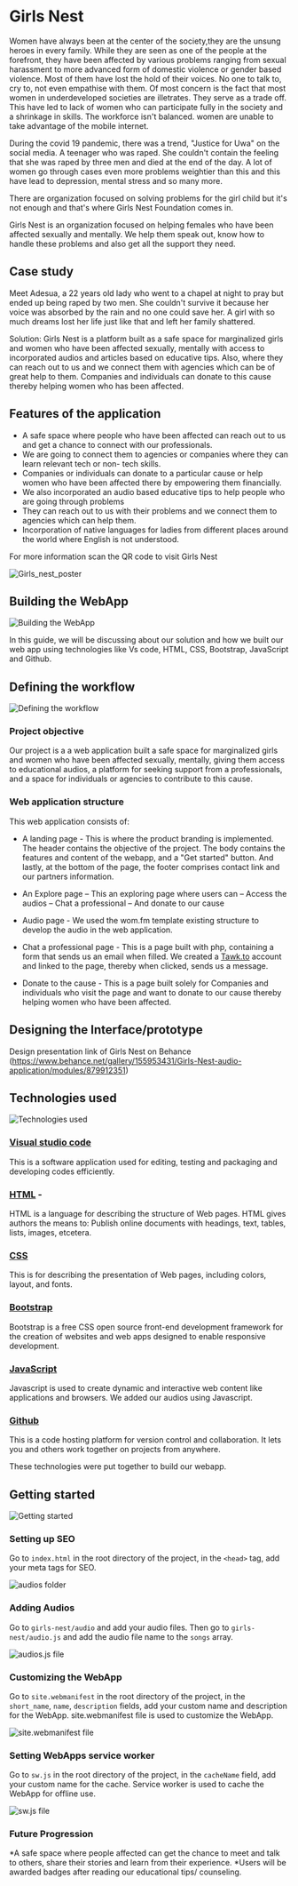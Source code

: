 # Girls Nest

Women have always been at the center of the society,they are the unsung heroes in every family. While they are seen as one of the people at the forefront, 
they have been affected by various problems ranging from sexual harassment to more advanced form of domestic violence or gender based violence. Most of them have lost the hold of their voices. No one to talk to, cry to, not even empathise with them. Of most concern is the fact that most women in underdeveloped societies are illetrates. They serve as a trade off. This have led to lack of women who can participate fully in the society and a shrinkage in skills. The workforce isn't balanced.
women are unable to take advantage of the mobile internet.

During the covid 19 pandemic, there was a trend, "Justice for Uwa" on the social media. A teenager who was raped. 
She couldn't contain the feeling that she was raped by three men and died at the end of the day. A lot of women go through cases even more 
problems weightier than this and this have lead to depression, mental 
stress and so many more. 

There are organization focused on solving problems for the girl child but it's not enough and that's where 
Girls Nest Foundation comes in.

Girls Nest is an organization focused on helping females who have been affected sexually and mentally. We help 
them speak out, know how to handle these problems and also get all the support they need. 


## Case study
Meet Adesua, a 22 years old lady who went to a chapel at night to pray but ended up being raped by two men. 
She couldn't survive it because her voice was absorbed by the rain and no one could save her. A girl with so 
much dreams lost her life just like that and left her family shattered. 

Solution: Girls Nest is a platform built as a safe space for marginalized girls and women who have been 
affected sexually, mentally with access to incorporated audios and articles based on educative tips. Also, 
where they can reach out to us and we connect them with agencies which can be of great help to them. 
Companies and individuals can donate to this cause thereby helping women who has been affected.



## Features of the application
* A safe space where people who have been affected can reach out to us and get a chance to connect with our professionals. 
* We are going to connect them to agencies or companies where they can learn relevant tech or non- tech skills. 
* Companies or individuals can donate to a particular cause or help women who have been affected there by empowering them financially. 
* We also incorporated an audio based educative tips to help people who are going through problems
* They can reach out to us with their problems and we connect them to agencies which can help them. 
* Incorporation of native languages for ladies from different places around the world where English 
is not understood. 


For more information scan the QR code to visit Girls Nest

![Girls_nest_poster](./images/Girls_nest_poster.png)


## Building the WebApp
![Building the WebApp](./images/image1.jpg)

In this guide, we will be discussing about our solution and how we built
our web app using technologies like Vs code, HTML, CSS, Bootstrap, JavaScript and Github.

## Defining the workflow
![Defining the workflow](./images/image2.jpg)

### Project objective

Our project is a a web application built a safe space for
marginalized girls and women who have been affected sexually, 
mentally, giving them access to educational audios, a platform
for seeking support from a professionals, and a space for individuals
or agencies to contribute to this cause.

### Web application structure

This web application consists of:

* A landing page - This is where the product branding is implemented.  
The header contains the objective of the project. The body contains 
the features and content of the webapp, and a "Get started" button. And 
lastly, at the bottom of the page, the footer comprises contact link and 
our partners information.

* An Explore page – This an exploring page where users can 
     – Access the audios
     – Chat a professional
     – And donate to our cause

* Audio page - We used the wom.fm template existing structure to develop 
the audio in the web application.

* Chat a professional page - This is a page built with php, containing a 
form that sends us an email when filled.
We created a [Tawk.to](http://tawk.to) account and linked to the page, 
thereby when clicked, sends us a message.

* Donate to the cause - This is a page built solely for Companies and 
individuals who visit the page and want to donate to our cause thereby helping 
women who have been affected.

## Designing the Interface/prototype
Design presentation link of Girls Nest on Behance
(https://www.behance.net/gallery/155953431/Girls-Nest-audio-application/modules/879912351)

## Technologies used 
![Technologies used](./images/image3.jpg)

### [Visual studio code](https://code.visualstudio.com/download)
This is a software application used for editing, testing and packaging and
developing codes efficiently.

### [HTML](https://html.com/) - 
HTML is a language for describing the structure 
of Web pages. HTML gives authors the means to: Publish online documents with headings, 
text, tables, lists, images, etcetera.

### [CSS](https://developer.mozilla.org/en-US/docs/Web/CSS)
This is for describing the 
presentation of Web pages, including colors, layout, and fonts.

### [Bootstrap](https://getbootstrap.com/) 
Bootstrap is a free CSS open source front-end 
development framework for the creation of websites and web apps designed to enable 
responsive development.

### [JavaScript](https://www.javascript.com/) 
Javascript is used to create dynamic
and interactive web content like applications and browsers. We added our audios 
using Javascript.

### [Github](https://docs.github.com/en/get-started/quickstart/hello-world)
This is a code hosting platform for version control and collaboration. It lets 
you and others work together on projects from anywhere.

These technologies were put together to build our webapp.

## Getting started
![Getting started](./images/image4.jpg)

### Setting up SEO

Go to `index.html` in the root directory of the project, in the 
    `<head>` tag, add your meta tags for SEO.

![audios folder](./images/Screenshot1.png)

### Adding Audios

Go to `girls-nest/audio` and add your audio files. Then go to `girls-nest/audio.js` and 
add the audio file name to the `songs` array.

![audios.js file](./images/Screenshot4.png)

### Customizing the WebApp

Go to `site.webmanifest` in the root directory of the project, in the `short_name`, `name`, `description` fields, 
add your custom name and description for the WebApp.
site.webmanifest file is used to customize the WebApp.

![site.webmanifest file](./images/Screenshot2.png)

### Setting WebApps service worker

Go to `sw.js` in the root directory of the project, in the `cacheName` field, add your custom name for the cache.
Service worker is used to cache the WebApp for offline use.

![sw.js file](./images/Screenshot3.png)

### Future Progression


*A safe space where people affected can get the chance to meet and talk to others, share their stories and learn from their experience. 
*Users will be awarded badges after reading our educational tips/ counseling. 
